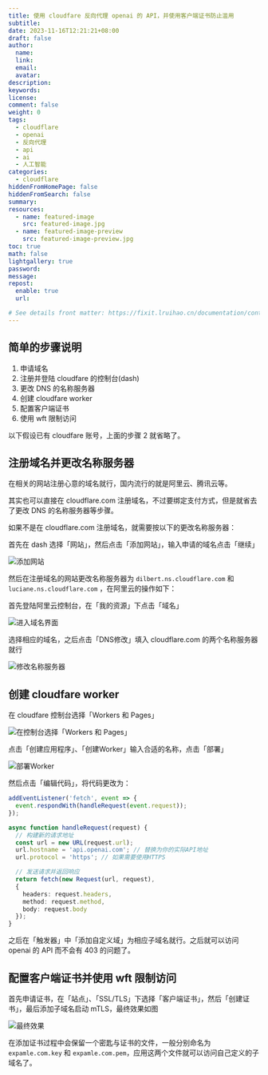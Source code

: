 ```yaml
---
title: 使用 cloudfare 反向代理 openai 的 API，并使用客户端证书防止滥用
subtitle:
date: 2023-11-16T12:21:21+08:00
draft: false
author:
  name:
  link:
  email:
  avatar:
description:
keywords:
license:
comment: false
weight: 0
tags:
  - cloudflare
  - openai
  - 反向代理
  - api
  - ai
  - 人工智能
categories:
  - cloudflare
hiddenFromHomePage: false
hiddenFromSearch: false
summary:
resources:
  - name: featured-image
    src: featured-image.jpg
  - name: featured-image-preview
    src: featured-image-preview.jpg
toc: true
math: false
lightgallery: true
password:
message:
repost:
  enable: true
  url:

# See details front matter: https://fixit.lruihao.cn/documentation/content-management/introduction/#front-matter
---
```


## 简单的步骤说明

1. 申请域名
2. 注册并登陆 cloudfare 的控制台(dash)
3. 更改 DNS 的名称服务器
4. 创建 cloudfare worker
5. 配置客户端证书
6. 使用 wft 限制访问

以下假设已有 cloudfare 账号，上面的步骤 2 就省略了。

## 注册域名并更改名称服务器

在相关的网站注册心意的域名就行，国内流行的就是阿里云、腾讯云等。

其实也可以直接在 cloudflare.com 注册域名，不过要绑定支付方式，但是就省去了更改 DNS 的名称服务器等步骤。

如果不是在 cloudflare.com 注册域名，就需要按以下的更改名称服务器：

首先在 dash 选择「网站」，然后点击「添加网站」，输入申请的域名点击「继续」

![添加网站](/images/openai_proxy_with_cc_Zi1Cv1.png)

然后在注册域名的网站更改名称服务器为 `dilbert.ns.cloudflare.com` 和 `luciane.ns.cloudflare.com` ，在阿里云的操作如下：

首先登陆阿里云控制台，在「我的资源」下点击「域名」

![进入域名界面](/images/openai_proxy_with_cc_OfZxTf.png)

选择相应的域名，之后点击「DNS修改」填入 cloudflare.com 的两个名称服务器就行

![修改名称服务器](/images/openai_proxy_with_cc_vvZHVY.png)

## 创建 cloudfare worker

在 cloudfare 控制台选择「Workers 和 Pages」

![在控制台选择「Workers 和 Pages」](/images/openai_proxy_with_cc_HgUUxa.png)

点击「创建应用程序」、「创建Worker」输入合适的名称，点击「部署」

![部署Worker](/images/openai_proxy_with_cc_eZMXW3.png)

然后点击「编辑代码」，将代码更改为：

```typescript
addEventListener('fetch', event => {
  event.respondWith(handleRequest(event.request));
});

async function handleRequest(request) {
  // 构建新的请求地址
  const url = new URL(request.url);
  url.hostname = 'api.openai.com'; // 替换为你的实际API地址
  url.protocol = 'https'; // 如果需要使用HTTPS

  // 发送请求并返回响应
  return fetch(new Request(url, request),
  {
    headers: request.headers,
    method: request.method,
    body: request.body
  });
}
```

之后在「触发器」中「添加自定义域」为相应子域名就行。之后就可以访问 openai 的 API 而不会有 403 的问题了。

## 配置客户端证书并使用 wft 限制访问

首先申请证书，在「站点」、「SSL/TLS」下选择「客户端证书」，然后「创建证书」，最后添加子域名启动 mTLS，最终效果如图

![最终效果](/images/openai_proxy_with_cc_cq3XMV.png)

在添加证书过程中会保留一个密匙与证书的文件，一般分别命名为 `expamle.com.key` 和 `expamle.com.pem`，应用这两个文件就可以访问自己定义的子域名了。